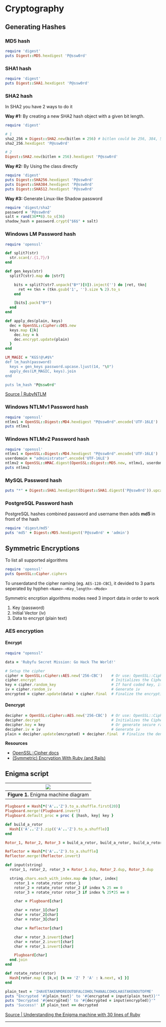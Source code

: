 # Cryptography

## Generating Hashes

### MD5 hash

```ruby
require 'digest'
puts Digest::MD5.hexdigest 'P@ssw0rd'
```

### SHA1 hash

```ruby
require 'digest'
puts Digest::SHA1.hexdigest 'P@ssw0rd'
```

### SHA2 hash

In SHA2 you have 2 ways to do it

**Way \#1:** By creating a new SHA2 hash object with a given bit length.

```ruby
require 'digest'

# 1
sha2_256 = Digest::SHA2.new(bitlen = 256) # bitlen could be 256, 384, 512
sha2_256.hexdigest 'P@ssw0rd'

# 2
Digest::SHA2.new(bitlen = 256).hexdigest 'P@ssw0rd'
```

**Way \#2:** By Using the class directly

```ruby
require 'digest'
puts Digest::SHA256.hexdigest 'P@ssw0rd'
puts Digest::SHA384.hexdigest 'P@ssw0rd'
puts Digest::SHA512.hexdigest 'P@ssw0rd'
```

**Way \#3:** Generate Linux-like Shadow password

```ruby
require 'digest/sha2'
password = 'P@ssw0rd'
salt = rand(36**8).to_s(36)
shadow_hash = password.crypt("$6$" + salt)
```

### Windows LM Password hash

```ruby
require 'openssl'

def split7(str)
  str.scan(/.{1,7}/)
end

def gen_keys(str)
  split7(str).map do |str7| 

    bits = split7(str7.unpack("B*")[0]).inject('') do |ret, tkn| 
      ret += tkn + (tkn.gsub('1', '').size % 2).to_s 
    end

    [bits].pack("B*")
  end
end

def apply_des(plain, keys)
  dec = OpenSSL::Cipher::DES.new
  keys.map {|k|
    dec.key = k
    dec.encrypt.update(plain)
  }
end

LM_MAGIC = "KGS!@\#$%"
def lm_hash(password)
  keys = gen_keys password.upcase.ljust(14, "\0")
  apply_des(LM_MAGIC, keys).join
end

puts lm_hash "P@ssw0rd"
```

[Source \| RubyNTLM](https://github.com/wimm/rubyntlm/blob/master/lib/net/ntlm.rb)

### Windows NTLMv1 Password hash

```ruby
require 'openssl'
ntlmv1 = OpenSSL::Digest::MD4.hexdigest "P@ssw0rd".encode('UTF-16LE')
puts ntlmv1
```

### Windows NTLMv2 Password hash

```ruby
require 'openssl'
ntlmv1 = OpenSSL::Digest::MD4.hexdigest "P@ssw0rd".encode('UTF-16LE')
userdomain = "administrator".encode('UTF-16LE')
ntlmv2 = OpenSSL::HMAC.digest(OpenSSL::Digest::MD5.new, ntlmv1, userdomain)
puts ntlmv2
```

### MySQL Password hash

```ruby
puts "*" + Digest::SHA1.hexdigest(Digest::SHA1.digest('P@ssw0rd')).upcase
```

### PostgreSQL Password hash

PostgreSQL hashes combined password and username then adds **md5** in front of the hash

```ruby
require 'digest/md5'
puts 'md5' + Digest::MD5.hexdigest('P@ssw0rd' + 'admin')
```

## Symmetric Encryptions

To list all supported algorithms

```ruby
require 'openssl'
puts OpenSSL::Cipher.ciphers
```

To unserdatand the cipher naming \(eg. `AES-128-CBC`\), it devided to 3 parts seperated by hyphen `<Name>-<Key_length>-<Mode>`

Symmetric encrption algorithms modes need 3 import data in order to work

1. Key \(password\)
2. Initial Vector \(iv\)
3. Data to encrypt \(plain text\) 

### AES encryption

#### Encrypt

```ruby
require "openssl"

data = 'Rubyfu Secret Mission: Go Hack The World!'

# Setup the cipher
cipher = OpenSSL::Cipher::AES.new('256-CBC')    # Or use: OpenSSL::Cipher.new('AES-256-CBC')
cipher.encrypt                                  # Initializes the Cipher for encryption. (Must be called before key, iv, random_key, random_iv)
key = cipher.random_key                         # If hard coded key, it must be 265-bits length
iv = cipher.random_iv                           # Generate iv
encrypted = cipher.update(data) + cipher.final  # Finalize the encryption
```

#### Dencrypt

```ruby
decipher = OpenSSL::Cipher::AES.new('256-CBC')  # Or use: OpenSSL::Cipher::Cipher.new('AES-256-CBC')
decipher.decrypt                                # Initializes the Cipher for dencryption. (Must be called before key, iv, random_key, random_iv)
decipher.key = key                              # Or generate secure random key: cipher.random_key
decipher.iv = iv                                # Generate iv
plain = decipher.update(encrypted) + decipher.final  # Finalize the dencryption
```

**Resources**

* [OpenSSL::Cipher docs](https://ruby-doc.org/stdlib-2.3.3/libdoc/openssl/rdoc/OpenSSL/Cipher.html)
* [\(Symmetric\) Encryption With Ruby \(and Rails\)](http://stuff-things.net/2015/02/12/symmetric-encryption-with-ruby-and-rails/)

## Enigma script

| ![](../../images/module02/Cryptography__wiringdiagram.png) |
| :---: |
| **Figure 1.** Enigma machine diagram |

```ruby
Plugboard = Hash[*('A'..'Z').to_a.shuffle.first(20)]
Plugboard.merge!(Plugboard.invert)
Plugboard.default_proc = proc { |hash, key| key }

def build_a_rotor
  Hash[('A'..'Z').zip(('A'..'Z').to_a.shuffle)]
end

Rotor_1, Rotor_2, Rotor_3 = build_a_rotor, build_a_rotor, build_a_rotor

Reflector = Hash[*('A'..'Z').to_a.shuffle]
Reflector.merge!(Reflector.invert)

def input(string)
  rotor_1, rotor_2, rotor_3 = Rotor_1.dup, Rotor_2.dup, Rotor_3.dup

  string.chars.each_with_index.map do |char, index|
    rotor_1 = rotate_rotor rotor_1
    rotor_2 = rotate_rotor rotor_2 if index % 25 == 0
    rotor_3 = rotate_rotor rotor_3 if index % 25*25 == 0

    char = Plugboard[char]

    char = rotor_1[char]
    char = rotor_2[char]
    char = rotor_3[char]

    char = Reflector[char]

    char = rotor_3.invert[char]
    char = rotor_2.invert[char]
    char = rotor_1.invert[char]

    Plugboard[char]
  end.join
end

def rotate_rotor(rotor)
  Hash[rotor.map { |k,v| [k == 'Z' ? 'A' : k.next, v] }]
end

plain_text = 'IHAVETAKENMOREOUTOFALCOHOLTHANALCOHOLHASTAKENOUTOFME'
puts "Encrypted '#{plain_text}' to '#{encrypted = input(plain_text)}'"
puts "Decrypted '#{encrypted}' to '#{decrypted = input(encrypted)}'"
puts 'Success!' if plain_text == decrypted
```

[Source \| Understanding the Enigma machine with 30 lines of Ruby](http://red-badger.com/blog/2015/02/23/understanding-the-enigma-machine-with-30-lines-of-ruby-star-of-the-2014-film-the-imitation-game)

---



